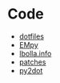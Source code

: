 Code
====

* [dotfiles](http://lbolla.github.com/dotfiles/)
* [EMpy](/code/EMpy)
* [lbolla.info](http://lbolla.github.com/lbolla.info/)
* [patches](/code/patches)
* [py2dot](/code/py2dot)

